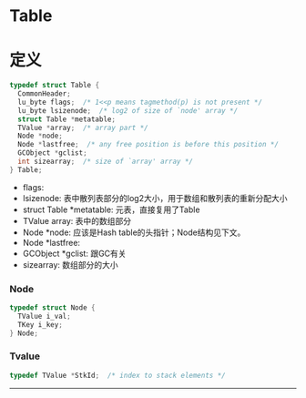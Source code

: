 # Table

# 定义
~~~cpp
typedef struct Table {
  CommonHeader;
  lu_byte flags;  /* 1<<p means tagmethod(p) is not present */ 
  lu_byte lsizenode;  /* log2 of size of `node' array */
  struct Table *metatable;
  TValue *array;  /* array part */
  Node *node;
  Node *lastfree;  /* any free position is before this position */
  GCObject *gclist;
  int sizearray;  /* size of `array' array */
} Table;
~~~
- flags: 
- lsizenode: 表中散列表部分的log2大小，用于数组和散列表的重新分配大小
- struct Table *metatable: 元表，直接复用了Table
- TValue array: 表中的数组部分
- Node *node: 应该是Hash table的头指针；Node结构见下文。
- Node *lastfree: 
- GCObject *gclist: 跟GC有关
- sizearray: 数组部分的大小

### Node
~~~cpp
typedef struct Node {
  TValue i_val;
  TKey i_key;
} Node;
~~~

### Tvalue
~~~cpp
typedef TValue *StkId;  /* index to stack elements */

~~~


-----------------